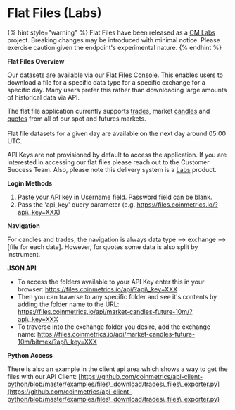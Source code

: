 # Flat Files (Labs)

{% hint style="warning" %}
Flat Files have been released as a [CM Labs](https://docs.coinmetrics.io/cm-labs) project. Breaking changes may be introduced with minimal notice. Please exercise caution given the endpoint's experimental nature.
{% endhint %}

**Flat Files Overview**

Our datasets are available via our [Flat Files Console](https://files.coinmetrics.io/). This enables users to download a file for a specific data type for a specific exchange for a specific day. Many users prefer this rather than downloading large amounts of historical data via API.

The flat file application currently supports [trades](../market-data/market-data-overview/market-trades.md), market [candles](../market-data/market-data-overview/candles.md) and [quotes](../market-data/market-data-overview/quotes.md) from all of our spot and futures markets.\
\
Flat file datasets for a given day are available on the next day around 05:00 UTC.

API Keys are not provisioned by default to access the application. If you are interested in accessing our flat files please reach out to the Customer Success Team. Also, please note this delivery system is a [Labs](../cm-labs.md) product.

**Login Methods**

1. Paste your API key in Username field. Password field can be blank.
2. Pass the 'api\_key' query parameter (e.g. https://files.coinmetrics.io/?api\_key=XXX)

**Navigation**

For candles and trades, the navigation is always data type --> exchange --> \[file for each date]. However, for quotes some data is also split by instrument.

**JSON API**

* To access the folders available to your API Key enter this in your browser: https://files.coinmetrics.io/api/?api\_key=XXX
* Then you can traverse to any specific folder and see it's contents by adding the folder name to the URL: https://files.coinmetrics.io/api/market-candles-future-10m/?api\_key=XXX
* To traverse into the exchange folder you desire, add the exchange name: https://files.coinmetrics.io/api/market-candles-future-10m/bitmex/?api\_key=XXX

**Python Access**

There is also an example in the client api area which shows a way to get the files with our API Client: [https://github.com/coinmetrics/api-client-python/blob/master/examples/files\_download/trades\_files\_exporter.py](https://github.com/coinmetrics/api-client-python/blob/master/examples/files\_download/trades\_files\_exporter.py)
